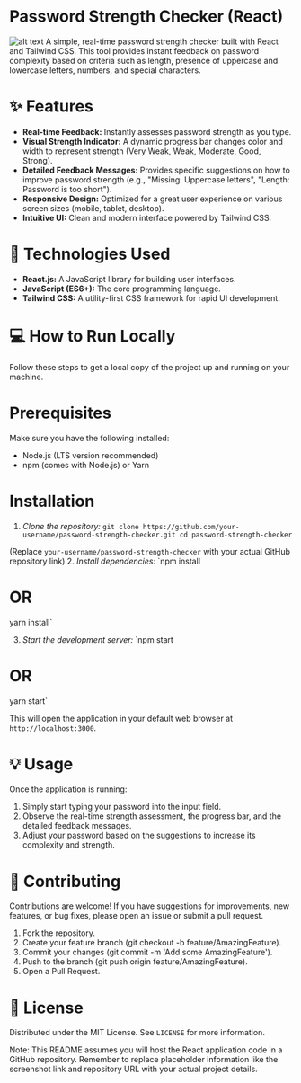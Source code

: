 # Password Strength Checker (React)

![alt text](https://github.com/Ubuntu-Dekiru/PRODIGY_CS_03/blob/main/screenshots/Screenshot%202025-06-16%20171625.png)
A simple, real-time password strength checker built with React and Tailwind CSS. This tool provides instant feedback on password complexity based on criteria such as length, presence of uppercase and lowercase letters, numbers, and special characters.

# ✨ Features
* **Real-time Feedback:** Instantly assesses password strength as you type.
* **Visual Strength Indicator:** A dynamic progress bar changes color and width to represent strength (Very Weak, Weak, Moderate, Good, Strong).
* **Detailed Feedback Messages:** Provides specific suggestions on how to improve password strength (e.g., "Missing: Uppercase letters", "Length: Password is too short").
* **Responsive Design:** Optimized for a great user experience on various screen sizes (mobile, tablet, desktop).
* **Intuitive UI:** Clean and modern interface powered by Tailwind CSS.

# 🚀 Technologies Used
* **React.js:** A JavaScript library for building user interfaces.
* **JavaScript (ES6+):** The core programming language.
* **Tailwind CSS:** A utility-first CSS framework for rapid UI development.

# 💻 How to Run Locally
Follow these steps to get a local copy of the project up and running on your machine.

# Prerequisites
Make sure you have the following installed:
  * Node.js (LTS version recommended)
  * npm (comes with Node.js) or Yarn

# Installation
1. *Clone the repository:*
`git clone https://github.com/your-username/password-strength-checker.git
cd password-strength-checker`

(Replace `your-username/password-strength-checker` with your actual GitHub repository link)
2. *Install dependencies:*
`npm install
# OR
yarn install`

3. *Start the development server:*
`npm start
# OR
yarn start`

This will open the application in your default web browser at `http://localhost:3000`.

# 💡 Usage
Once the application is running:
1. Simply start typing your password into the input field.
2. Observe the real-time strength assessment, the progress bar, and the detailed feedback messages.
3. Adjust your password based on the suggestions to increase its complexity and strength.

# 🤝 Contributing
Contributions are welcome! If you have suggestions for improvements, new features, or bug fixes, please open an issue or submit a pull request.

1. Fork the repository.
2. Create your feature branch (git checkout -b feature/AmazingFeature).
3. Commit your changes (git commit -m 'Add some AmazingFeature').
4. Push to the branch (git push origin feature/AmazingFeature).
5. Open a Pull Request.

# 📄 License
Distributed under the MIT License. See `LICENSE` for more information.

Note: This README assumes you will host the React application code in a GitHub repository. Remember to replace placeholder information like the screenshot link and repository URL with your actual project details.
